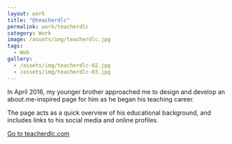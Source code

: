 ```yaml
---
layout: work
title: "@teacherdlc"
permalink: work/teacherdlc
category: Work
image: /assets/img/teacherdlc.jpg
tags:
  - Web
gallery:
  - /assets/img/teacherdlc-02.jpg
  - /assets/img/teacherdlc-03.jpg  
---
```


In April 2016, my younger brother approached me to design and develop an about.me-inspired page for him as he began his teaching career.

The page acts as a quick overview of his educational background, and includes links to his social media and online profiles.

[Go to teacherdlc.com](http://teacherdlc.com)
